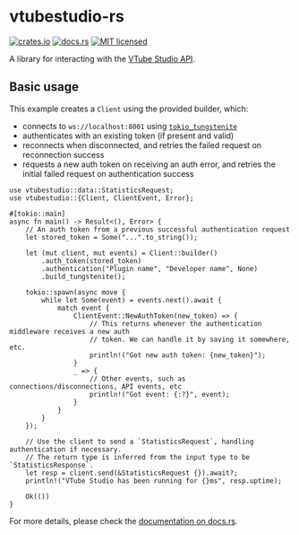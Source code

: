# vtubestudio-rs

[![crates.io](https://img.shields.io/crates/v/vtubestudio.svg)](https://crates.io/crates/vtubestudio)
[![docs.rs](https://docs.rs/vtubestudio/badge.svg)](https://docs.rs/vtubestudio)
[![MIT licensed](https://img.shields.io/badge/license-MIT-blue.svg)](./LICENSE)

A library for interacting with the [VTube Studio API].

[VTube Studio API]: https://github.com/DenchiSoft/VTubeStudio

## Basic usage

This example creates a `Client` using the provided builder, which:

* connects to `ws://localhost:8001` using [`tokio_tungstenite`](https://docs.rs/tokio_tungstenite)
* authenticates with an existing token (if present and valid)
* reconnects when disconnected, and retries the failed request on reconnection success
* requests a new auth token on receiving an auth error, and retries the initial failed
  request on authentication success

```rust,no_run
use vtubestudio::data::StatisticsRequest;
use vtubestudio::{Client, ClientEvent, Error};

#[tokio::main]
async fn main() -> Result<(), Error> {
    // An auth token from a previous successful authentication request
    let stored_token = Some("...".to_string());

    let (mut client, mut events) = Client::builder()
        .auth_token(stored_token)
        .authentication("Plugin name", "Developer name", None)
        .build_tungstenite();

    tokio::spawn(async move {
        while let Some(event) = events.next().await {
            match event {
                ClientEvent::NewAuthToken(new_token) => {
                    // This returns whenever the authentication middleware receives a new auth
                    // token. We can handle it by saving it somewhere, etc.
                    println!("Got new auth token: {new_token}");
                }
                _ => {
                    // Other events, such as connections/disconnections, API events, etc
                    println!("Got event: {:?}", event);
                }
            }
        }
    });

    // Use the client to send a `StatisticsRequest`, handling authentication if necessary.
    // The return type is inferred from the input type to be `StatisticsResponse`.
    let resp = client.send(&StatisticsRequest {}).await?;
    println!("VTube Studio has been running for {}ms", resp.uptime);

    Ok(())
}
```

For more details, please check the [documentation on docs.rs](https://docs.rs/vtubestudio).

